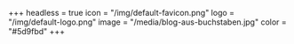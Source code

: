 +++
headless = true
icon = "/img/default-favicon.png"
logo = "/img/default-logo.png"
image = "/media/blog-aus-buchstaben.jpg"
color = "#5d9fbd"
+++
